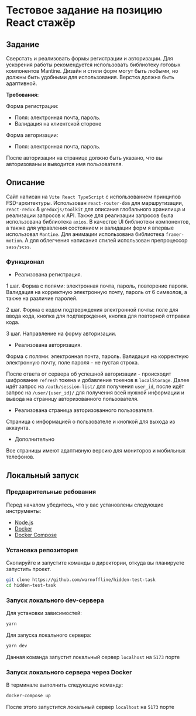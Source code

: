# Тестовое задание на позицию React стажёр

## Задание
Сверстать и реализовать формы регистрации и авторизации. Для ускорения работы рекомендуется использовать библиотеку готовых компонентов Mantine. Дизайн и стили форм могут быть любыми, но должны быть удобными для использования. Верстка должна быть адаптивной. 

**Требования:** 

Форма регистрации: 
- Поля: электронная почта, пароль.
- Валидация на клиентской стороне

Форма авторизации: 
- Поля: электронная почта, пароль.

После авторизации на странице должно быть указано, что вы авторизованы и
выводится имя пользователя.

## Описание

Сайт написан на `Vite React TypeScript` с использованием принципов FSD-архитектуры. Использован `react-router-dom` для маршрутизации, `react-redux` & `@reduxjs/toolkit` для описания глобального хранилища и реализации запросов к API. Также для реализации запросов была использована библиотека `axios`. В качестве UI библиотеки компонентов, а также для управления состоянием и валидации форм я впервые использовал `Mantine`. Для анимации использована библиотека `framer-motion`. А для облегчения написания стилей использован препроцессор `sass/scss`.

### Функционал

- Реализована регистрация.

1 шаг. Форма с полями: электронная почта, пароль, повторение пароля. Валидация на корректную электронную почту, пароль от 6 символов, а также на различие паролей. 

2 шаг. Форма с кодом подтверждения электронной почты: поле для ввода кода, кнопка для подтверждения, кнопка для повторной отправки кода.

3 шаг. Направление на форму авторизации.

- Реализована авторизация.

Форма с полями: электронная почта, пароль. Валидация на корректную электронную почту, поле пароля - не пустая строка.

После ответа от сервера об успешной авторизации - происходит шифрование `refresh` токена и добавление токенов в `localStorage`. Далее идёт запрос на `/auth/session-list/` для получения `user_id`, после идёт запрос на `/user/{user_id}/` для получения всей нужной информации и вывода на страницу авторизованного пользователя.

- Реализована страница авторизованного пользователя.

Страница с информацией о пользователе и кнопкой для выхода из аккаунта.

- Дополнительно

Все страницы имеют адаптивную версию для мониторов и мобильных телефонов.

## Локальный запуск

### Предварительные ребования

Перед началом убедитесь, что у вас установлены следующие инструменты:

- [Node.js](https://nodejs.org/en)
- [Docker](https://docs.docker.com/get-docker/)
- [Docker Compose](https://docs.docker.com/compose/install/)

### Установка репозитория

Скопируйте и запустите команды в директории, откуда вы планируете запустить проект.

```bash
git clone https://github.com/warnoffline/hidden-test-task
cd hidden-test-task
```

### Запуск локального dev-сервера

Для установки зависимостей: 

```bash
yarn
```

Для запуска локального сервера: 

```bash
yarn dev
```

Данная команда запустит локальный сервер `localhost` на `5173` порте

### Запуск локального сервера через Docker

В терминале выполнить следующую команду: 

```bash
docker-compose up
```

После этого запустится локальный сервер `localhost` на `5173` порте




